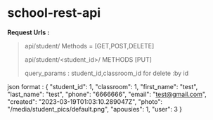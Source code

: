 # school-rest-api

**Request Urls :**

>api/student/ Methods = [GET,POST,DELETE]
>
>api/student/<student_id>/ METHODS [PUT]
>
>query_params : student_id,classroom_id
for delete :by id

json format :
{
        "student_id": 1,
        "classroom": 1,
        "first_name": "test",
        "last_name": "test",
        "phone": "6666666",
        "email": "test@gmail.com",
        "created": "2023-03-19T01:03:10.289047Z",
        "photo": "/media/student_pics/default.png",
        "apousies": 1,
        "user": 3
 }  
 
 
        
    




